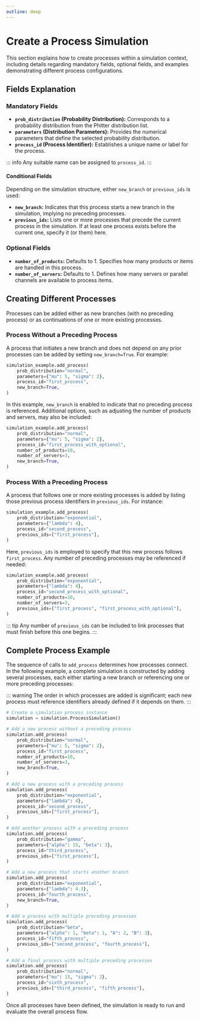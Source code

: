 ```yaml
---
outline: deep
---
```


# Create a Process Simulation

This section explains how to create processes within a simulation context, including details regarding mandatory fields, optional fields, and examples demonstrating different process configurations.

## Fields Explanation

### Mandatory Fields

-   **`prob_distribution` (Probability Distribution):** Corresponds to a probability distribution from the Phitter distribution list.
-   **`parameters` (Distribution Parameters):** Provides the numerical parameters that define the selected probability distribution.
-   **`process_id` (Process Identifier):** Establishes a unique name or label for the process.

::: info
Any suitable name can be assigned to `process_id`.
:::

#### Conditional Fields

Depending on the simulation structure, either `new_branch` or `previous_ids` is used:

-   **`new_branch`:** Indicates that this process starts a new branch in the simulation, implying no preceding processes.
-   **`previous_ids`:** Lists one or more processes that precede the current process in the simulation. If at least one process exists before the current one, specify it (or them) here.

### Optional Fields

-   **`number_of_products`:** Defaults to 1. Specifies how many products or items are handled in this process.
-   **`number_of_servers`:** Defaults to 1. Defines how many servers or parallel channels are available to process items.

## Creating Different Processes

Processes can be added either as new branches (with no preceding process) or as continuations of one or more existing processes.

### Process Without a Preceding Process

A process that initiates a new branch and does not depend on any prior processes can be added by setting `new_branch=True`. For example:

```python
simulation_example.add_process(
    prob_distribution="normal",
    parameters={"mu": 5, "sigma": 2},
    process_id="first_process",
    new_branch=True,
)
```

In this example, `new_branch` is enabled to indicate that no preceding process is referenced. Additional options, such as adjusting the number of products and servers, may also be included:

```python
simulation_example.add_process(
    prob_distribution="normal",
    parameters={"mu": 5, "sigma": 2},
    process_id="first_process_with_optional",
    number_of_products=10,
    number_of_servers=3,
    new_branch=True,
)
```

### Process With a Preceding Process

A process that follows one or more existing processes is added by listing those previous process identifiers in `previous_ids`. For instance:

```python
simulation_example.add_process(
    prob_distribution="exponential",
    parameters={"lambda": 4},
    process_id="second_process",
    previous_ids=["first_process"],
)
```

Here, `previous_ids` is employed to specify that this new process follows `first_process`. Any number of preceding processes may be referenced if needed:

```python
simulation_example.add_process(
    prob_distribution="exponential",
    parameters={"lambda": 4},
    process_id="second_process_with_optional",
    number_of_products=10,
    number_of_servers=3,
    previous_ids=["first_process", "first_process_with_optional"],
)
```

::: tip
Any number of `previous_ids` can be included to link processes that must finish before this one begins.
:::

## Complete Process Example

The sequence of calls to `add_process` determines how processes connect. In the following example, a complete simulation is constructed by adding several processes, each either starting a new branch or referencing one or more preceding processes:

::: warning
The order in which processes are added is significant; each new process must reference identifiers already defined if it depends on them.
:::

```python
# Create a simulation process instance
simulation = simulation.ProcessSimulation()

# Add a new process without a preceding process
simulation.add_process(
    prob_distribution="normal",
    parameters={"mu": 5, "sigma": 2},
    process_id="first_process",
    number_of_products=10,
    number_of_servers=3,
    new_branch=True,
)

# Add a new process with a preceding process
simulation.add_process(
    prob_distribution="exponential",
    parameters={"lambda": 4},
    process_id="second_process",
    previous_ids=["first_process"],
)

# Add another process with a preceding process
simulation.add_process(
    prob_distribution="gamma",
    parameters={"alpha": 15, "beta": 3},
    process_id="third_process",
    previous_ids=["first_process"],
)

# Add a new process that starts another branch
simulation.add_process(
    prob_distribution="exponential",
    parameters={"lambda": 4.3},
    process_id="fourth_process",
    new_branch=True,
)

# Add a process with multiple preceding processes
simulation.add_process(
    prob_distribution="beta",
    parameters={"alpha": 1, "beta": 1, "A": 2, "B": 3},
    process_id="fifth_process",
    previous_ids=["second_process", "fourth_process"],
)

# Add a final process with multiple preceding processes
simulation.add_process(
    prob_distribution="normal",
    parameters={"mu": 15, "sigma": 2},
    process_id="sixth_process",
    previous_ids=["third_process", "fifth_process"],
)
```

Once all processes have been defined, the simulation is ready to run and evaluate the overall process flow.
